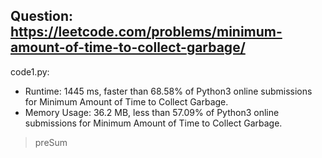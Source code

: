 ## Question: https://leetcode.com/problems/minimum-amount-of-time-to-collect-garbage/

code1.py:
* Runtime: 1445 ms, faster than 68.58% of Python3 online submissions for Minimum Amount of Time to Collect Garbage.
* Memory Usage: 36.2 MB, less than 57.09% of Python3 online submissions for Minimum Amount of Time to Collect Garbage.
> preSum